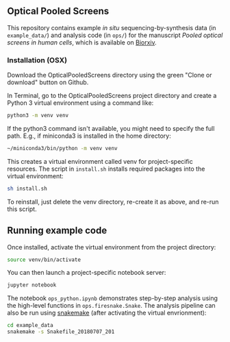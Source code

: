 ## Optical Pooled Screens

This repository contains example _in situ_ sequencing-by-synthesis data (in `example_data/`) and analysis code (in `ops/`) for the manuscript *Pooled optical screens in human cells*, which is available on [Biorxiv](https://www.biorxiv.org/content/early/2018/08/02/383943).


### Installation (OSX)

Download the OpticalPooledScreens directory using the green "Clone or download" button on Github.

In Terminal, go to the OpticalPooledScreens project directory and create a Python 3 virtual environment using a command like:

```bash
python3 -m venv venv
```

If the python3 command isn't available, you might need to specify the full path.
E.g., if miniconda3 is installed in the home directory:

```bash
~/miniconda3/bin/python -m venv venv
```

This creates a virtual environment called venv for project-specific resources. The script in `install.sh` installs required packages into the virtual environment:

```bash
sh install.sh
```

To reinstall, just delete the venv directory, re-create it as above, and re-run
this script.

## Running example code

Once installed, activate the virtual environment from the project directory:

```bash
source venv/bin/activate
```

You can then launch a project-specific notebook server:


```bash
jupyter notebook
```

The notebook `ops_python.ipynb` demonstrates step-by-step analysis using the high-level functions in `ops.firesnake.Snake`. The analysis pipeline can also be run using [snakemake](https://snakemake.readthedocs.io/en/stable/) (after activating the virtual envrionment):


```bash
cd example_data
snakemake -s Snakefile_20180707_201
```
